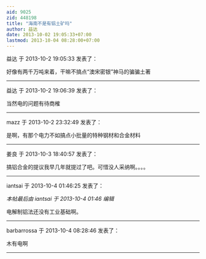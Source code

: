 ```yaml
---
aid: 9025
zid: 448198
title: "海南不是有铝土矿吗"
author: 益达
date: 2013-10-02 19:05:33+07:00
lastmod: 2013-10-04 08:28:00+07:00
---
```


益达 于 2013-10-2 19:05:33 发表了：

好像有两千万吨来着，干嘛不搞点“澳宋密银”神马的骗骗土著

---

益达 于 2013-10-2 19:06:39 发表了：

当然电的问题有待商榷

---

mazz 于 2013-10-2 23:32:49 发表了：

是啊，有那个电力不如搞点小批量的特种钢材和合金材料

---

姜良 于 2013-10-3 18:40:57 发表了：

搞铝合金的提议我早几年就提过了吧。可惜没人采纳啊。。。。

---

iantsai 于 2013-10-4 01:46:25 发表了：

_本帖最后由 iantsai 于 2013-10-4 01:46 编辑_

电解制铝法还没有工业基础啊。

---

barbarrossa 于 2013-10-4 08:28:46 发表了：

木有电啊

---
